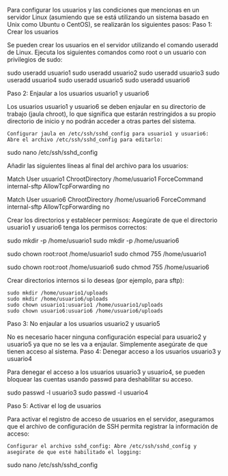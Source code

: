 Para configurar los usuarios y las condiciones que mencionas en un servidor Linux (asumiendo que se está utilizando un sistema basado en Unix como Ubuntu o CentOS), se realizarán los siguientes pasos:
Paso 1: Crear los usuarios

Se pueden crear los usuarios en el servidor utilizando el comando useradd de Linux. Ejecuta los siguientes comandos como root o un usuario con privilegios de sudo:

sudo useradd usuario1
sudo useradd usuario2
sudo useradd usuario3
sudo useradd usuario4
sudo useradd usuario5
sudo useradd usuario6

Paso 2: Enjaular a los usuarios usuario1 y usuario6

Los usuarios usuario1 y usuario6 se deben enjaular en su directorio de trabajo (jaula chroot), lo que significa que estarán restringidos a su propio directorio de inicio y no podrán acceder a otras partes del sistema.

    Configurar jaula en /etc/ssh/sshd_config para usuario1 y usuario6: Abre el archivo /etc/ssh/sshd_config para editarlo:

sudo nano /etc/ssh/sshd_config

Añadir las siguientes líneas al final del archivo para los usuarios:

Match User usuario1
    ChrootDirectory /home/usuario1
    ForceCommand internal-sftp
    AllowTcpForwarding no

Match User usuario6
    ChrootDirectory /home/usuario6
    ForceCommand internal-sftp
    AllowTcpForwarding no

Crear los directorios y establecer permisos: Asegúrate de que el directorio usuario1 y usuario6 tenga los permisos correctos:

sudo mkdir -p /home/usuario1
sudo mkdir -p /home/usuario6

sudo chown root:root /home/usuario1
sudo chmod 755 /home/usuario1

sudo chown root:root /home/usuario6
sudo chmod 755 /home/usuario6

Crear directorios internos si lo deseas (por ejemplo, para sftp):

    sudo mkdir /home/usuario1/uploads
    sudo mkdir /home/usuario6/uploads
    sudo chown usuario1:usuario1 /home/usuario1/uploads
    sudo chown usuario6:usuario6 /home/usuario6/uploads

Paso 3: No enjaular a los usuarios usuario2 y usuario5

No es necesario hacer ninguna configuración especial para usuario2 y usuario5 ya que no se les va a enjaular. Simplemente asegúrate de que tienen acceso al sistema.
Paso 4: Denegar acceso a los usuarios usuario3 y usuario4

Para denegar el acceso a los usuarios usuario3 y usuario4, se pueden bloquear las cuentas usando passwd para deshabilitar su acceso.

sudo passwd -l usuario3
sudo passwd -l usuario4

Paso 5: Activar el log de usuarios

Para activar el registro de acceso de usuarios en el servidor, aseguramos que el archivo de configuración de SSH permita registrar la información de acceso:

    Configurar el archivo sshd_config: Abre /etc/ssh/sshd_config y asegúrate de que esté habilitado el logging:

sudo nano /etc/ssh/sshd_config


